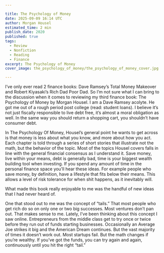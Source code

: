 ```yaml
---

title: The Psychology of Money
date: 2025-09-09 16:14 UTC
author: Morgan Housel
estimated_time: 2 min
publish_date: 2020
published: true
tags: 
  - Review
  - Nonfiction
  - Reading
  - Finance
excerpt: The Psychology of Money
cover_image: the_psychology_of_money/the_psychology_of_money_cover.jpg

---
```


I’ve only ever read 2 finance books: Dave Ramsey’s Total Money Makeover and Robert Kiyasaki’s Rich Dad Poor Dad. So I’m not sure what I can bring to the discussion when it comes to reviewing my third finance book: The Psychology of Money by Morgan Housel. I am a Dave Ramsey acolyte. He got me out of a rough period post college (read: student loans). I believe it’s not just fiscally responsible to live debt free, it’s almost a moral obligation as well. In the same way you should return a shopping cart, you shouldn’t have consumer debt. 

In The Psychology Of Money, Housel’s general point he wants to get across is that money is less about what you know, and more about how you act. Each chapter is told through a series of short stories that illustrate not the math, but the behavior of the topic. Most of the topics Housel covers falls in line with the general financial consensus as I understand it. Save money, live within your means, debt is generally bad, time is your biggest wealth building tool when investing. If you spend any amount of time in the personal finance space you’ll hear these ideas. For example people who save money, by definition, have a lifestyle that fits below their means. This allows a level of risk tolerance for when shit happens, as it inevitably will.

What made this book really enjoyable to me was the handful of new ideas that I had never heard of.

One that stood out to me was the concept of “tails.” That most people who get rich do so on only one or two big successes. Most ventures don’t pan out. That makes sense to me. Lately, I’ve been thinking about this concept I saw online. Entrepreneurs from the middle class get to try once or twice before they run out of funds starting businesses. Occasionally an Average Joe strikes it big and the American Dream continues. But the vast majority of times it doesn’t work out. Most startups fail. But the math changes if you’re wealthy. If you’ve got the funds, you can try again and again, continuously until you hit the right “tail.”

